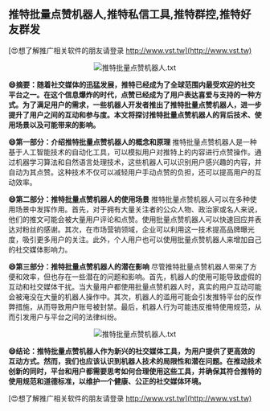 ## **推特批量点赞机器人,推特私信工具,推特群控,推特好友群发**

[😍想了解推广相关软件的朋友请登录 http://www.vst.tw](http://www.vst.tw)

 <center><img src="https://vst.tw/MP4/tuiguang/png/7.png" alt="推特批量点赞机器人.txt"></center>

**😄摘要：随着社交媒体的迅猛发展，推特已经成为了全球范围内最受欢迎的社交平台之一。在这个信息爆炸的时代，点赞已经成为了用户表达喜爱与支持的一种方式。为了满足用户的需求，一些机器人开发者推出了推特批量点赞机器人，进一步提升了用户之间的互动和参与度。本文将探讨推特批量点赞机器人的背后技术、使用场景以及可能带来的影响。**

**😄第一部分：介绍推特批量点赞机器人的概念和原理**
推特批量点赞机器人是一种基于人工智能技术的自动化工具，可以模拟用户对推特上的内容进行点赞操作。通过机器学习算法和自然语言处理技术，这些机器人可以识别用户感兴趣的内容，并自动为其点赞。这种技术不仅可以减轻用户手动点赞的负担，还可以提高用户的互动效率。

**😄第二部分：推特批量点赞机器人的使用场景**
推特批量点赞机器人可以在多种使用场景中发挥作用。首先，对于拥有大量关注者的公众人物、政治家或名人来说，他们的推文可能会被大量用户评论和点赞。使用批量点赞机器人可以快速回应并表达对粉丝的感谢。其次，在市场营销领域，企业可以利用这一技术提高品牌曝光度，吸引更多用户的关注。此外，个人用户也可以使用批量点赞机器人来增加自己的社交媒体影响力。

**😄第三部分：推特批量点赞机器人的潜在影响**
尽管推特批量点赞机器人带来了方便和效率，但也存在一些潜在的问题和影响。首先，机器人的使用可能导致虚假的互动和社交媒体干扰。当大量用户都使用批量点赞机器人时，真实的用户互动可能会被淹没在大量的机器人操作中。其次，机器人的滥用可能会引发推特平台的反作弊措施，从而导致用户账号被封禁。最后，机器人行为可能违反推特使用规范，从而引发用户与平台之间的法律纠纷。

 <center><img src="https://vst.tw/MP4/tuiguang/png/5.png" alt="推特批量点赞机器人.txt"></center>

**😄结论：推特批量点赞机器人作为新兴的社交媒体工具，为用户提供了更高效的互动方式。然而，我们也应该认识到机器人技术的局限性和潜在问题。在推动技术创新的同时，平台和用户都需要思考如何合理使用这些工具，并确保其符合推特的使用规范和道德标准，以维护一个健康、公正的社交媒体环境。**

[😍想了解推广相关软件的朋友请登录 http://www.vst.tw](http://www.vst.tw)



